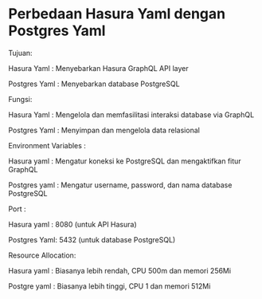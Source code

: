 # Perbedaan Hasura Yaml dengan Postgres Yaml

Tujuan:

Hasura Yaml : Menyebarkan Hasura GraphQL API layer	

Postgres Yaml : Menyebarkan database PostgreSQL

Fungsi:

Hasura Yaml : Mengelola dan memfasilitasi interaksi database via GraphQL	

Postgres Yaml : Menyimpan dan mengelola data relasional

Environment Variables	:

Hasura yaml : Mengatur koneksi ke PostgreSQL dan mengaktifkan fitur GraphQL	

Postgres yaml : Mengatur username, password, dan nama database PostgreSQL

Port : 

Hasura yaml : 8080 (untuk API Hasura)	

Postgres Yaml: 5432 (untuk database PostgreSQL)

Resource Allocation: 

Hasura yaml : Biasanya lebih rendah, CPU 500m dan memori 256Mi	

Postgre yaml : Biasanya lebih tinggi, CPU 1 dan memori 512Mi



